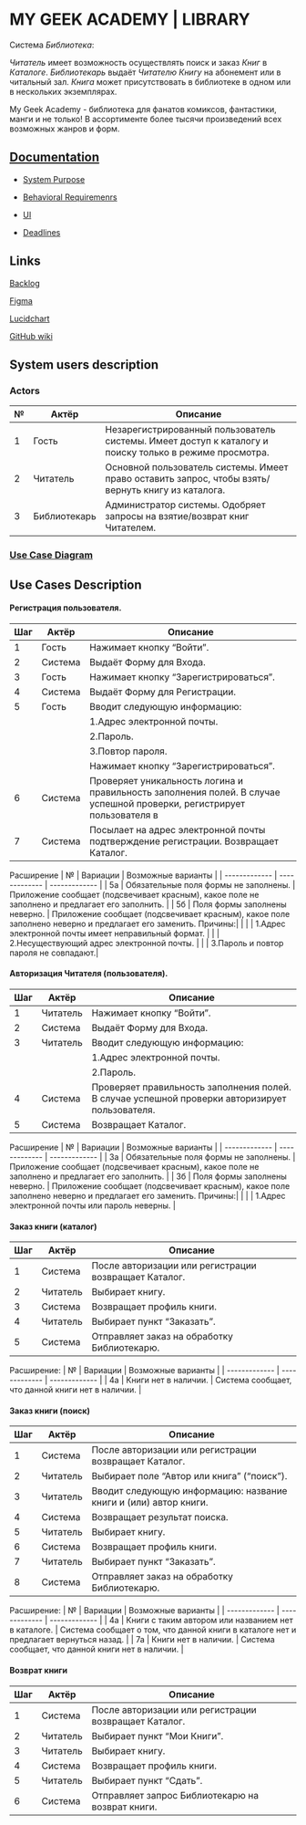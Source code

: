 # MY GEEK ACADEMY | LIBRARY

  Система _Библиотека_:
  
  _Читатель_ имеет возможность осуществлять поиск и заказ _Книг_ в _Каталоге_. _Библиотекарь_ выдаёт _Читателю_ _Книгу_ на абонемент или в читальный зал. _Книга_ может присутствовать в библиотеке в одном или в нескольких экземплярах.

My Geek Academy - библиотека для фанатов комиксов, фантастики, манги и не только! В ассортименте более тысячи произведений всех возможных жанров и форм.


## [Documentation](./docs)

+ [System Purpose](./docs/SYSTEM_PURPOSE.md)

+ [Behavioral Requiremenrs](./docs/BEHAVIORAL_REQUIREMENTS.md)

+ [UI](./docs/USER_INTERFACE.md)

+ [Deadlines](./docs/DEADLINES.md)

## Links

[Backlog](https://trello.com/b/5UadMFgM/my-geek-academy-library-project)

[Figma](https://www.figma.com/file/lDMxHOsqgqONwn9jJUQrKv/Library-My-Geek-Academy?node-id=0%3A1)

[Lucidchart](https://www.lucidchart.com/invitations/accept/2fe22125-36e6-42c5-a1da-f4b0c2198851)

[GitHub wiki](https://github.com/alyionsy/MyGeekAcademy/wiki)



## System users description
### Actors
| № | Актёр | Описание |
| ------------- | ------------- | ------------- |
| 1 | Гость | Незарегистрированный пользователь системы. Имеет доступ к каталогу и поиску только в режиме просмотра. |
| 2 | Читатель | Основной пользователь системы. Имеет право оставить запрос, чтобы взять/вернуть книгу из каталога. |
| 3 | Библиотекарь | Администратор системы. Одобряет запросы на взятие/возврат книг Читателем. |

### [Use Case Diagram](https://www.lucidchart.com/invitations/accept/2fe22125-36e6-42c5-a1da-f4b0c2198851)

## Use Cases Description
#### Регистрация пользователя.
| Шаг | Актёр | Описание |
| ------------- | ------------- | ------------- |
| 1 | Гость | Нажимает кнопку “Войти”. |
| 2 | Система | Выдаёт Форму для Входа. |
| 3 | Гость | Нажимает кнопку “Зарегистрироваться”. |
| 4 | Система | Выдаёт Форму для Регистрации. |
| 5 | Гость | Вводит следующую информацию:
|   |       |  1.Адрес электронной почты.
|   |       |  2.Пароль.
|   |       |  3.Повтор пароля.
|   |       | Нажимает кнопку “Зарегистрироваться”. |
| 6 | Система | Проверяет уникальность логина и правильность заполнения полей. В случае успешной проверки, регистрирует пользователя в | |   |       | приложении.
| 7 | Система | Посылает на адрес электронной почты подтверждение регистрации. Возвращает Каталог. |

Расширение
| № | Вариации | Возможные варианты |
| ------------- | ------------- | ------------- |
| 5a | Обязательные поля формы не заполнены. | Приложение сообщает (подсвечивает красным), какое поле не заполнено и предлагает его заполнить. |
| 5б | Поля формы заполнены неверно. | Приложение сообщает (подсвечивает красным), какое поле заполнено неверно и предлагает его заменить. Причины:|
|   |   |  1.Адрес электронной почты имеет неправильный формат.
|   |   |  2.Несуществующий адрес электронной почты.
|   |   |  3.Пароль и повтор пароля не совпадают.|

#### Авторизация Читателя (пользователя).
| Шаг | Актёр | Описание |
| ------------- | ------------- | ------------- |
| 1 | Читатель | Нажимает кнопку “Войти”. |
| 2 | Система | Выдаёт Форму для Входа. |
| 3 | Читатель | Вводит следующую информацию:
|   |   |  1.Адрес электронной почты.
|   |   |  2.Пароль. |
| 4 | Система | Проверяет правильность заполнения полей. В случае успешной проверки авторизирует пользователя. |
| 5 | Система | Возвращает Каталог.|

Расширение
| № | Вариации | Возможные варианты |
| ------------- | ------------- | ------------- |
| 3a | Обязательные поля формы не заполнены. | Приложение сообщает (подсвечивает красным), какое поле не заполнено и предлагает его заполнить. |
| 3б | Поля формы заполнены неверно. | Приложение сообщает (подсвечивает красным), какое поле заполнено неверно и предлагает его заменить. Причины:|
|   |   |  1.Адрес электронной почты или пароль неверны. |

#### Заказ книги (каталог)
| Шаг | Актёр | Описание |
| ------------- | ------------- | ------------- |
| 1 | Система | После авторизации или регистрации возвращает Каталог. |
| 2 | Читатель | Выбирает книгу. |
| 3 | Система | Возвращает профиль книги. |
| 4 | Читатель | Выбирает пункт “Заказать”. |
| 5 | Система | Отправляет заказ на обработку Библиотекарю. |

Расширение:
| № | Вариации | Возможные варианты |
| ------------- | ------------- | ------------- |
| 4а | Книги нет в наличии. | Система сообщает, что данной книги нет в наличии. |

#### Заказ книги (поиск)
| Шаг | Актёр | Описание |
| ------------- | ------------- | ------------- |
| 1 | Система | После авторизации или регистрации возвращает Каталог. |
| 2 | Читатель | Выбирает поле “Автор или книга” (“поиск”). |
| 3 | Читатель | Вводит следующую информацию: название книги и (или) автор книги. |
| 4 | Система | Возвращает результат поиска. |
| 5 | Читатель | Выбирает книгу. |
| 6 | Система | Возвращает профиль книги. |
| 7 | Читатель | Выбирает пункт “Заказать”. |
| 8 | Система | Отправляет заказ на обработку Библиотекарю. |

Расширение:
| № | Вариации | Возможные варианты |
| ------------- | ------------- | ------------- |
| 4a | Книги с таким автором или названием нет в каталоге. | Система сообщает о том, что данной книги в каталоге нет и предлагает вернуться назад. |
| 7а | Книги нет в наличии. | Система сообщает, что данной книги нет в наличии. |

#### Возврат книги
| Шаг | Актёр | Описание |
| ------------- | ------------- | ------------- |
| 1 | Система | После авторизации или регистрации возвращает Каталог. |
| 2 | Читатель | Выбирает пункт “Мои Книги”. |
| 3 | Читатель | Выбирает книгу. |
| 4 | Система | Возвращает профиль книги. |
| 5 | Читатель | Выбирает пункт “Сдать”. |
| 6 | Система | Отправляет запрос Библиотекарю на возврат книги. |
